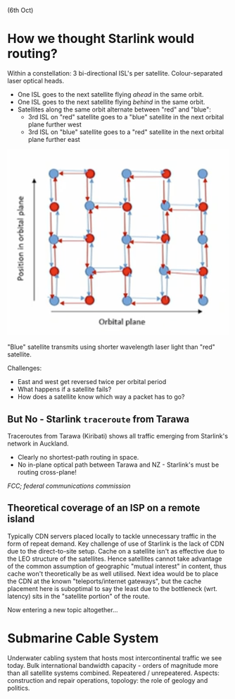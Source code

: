 (6th Oct)

# How we thought Starlink would routing?
Within a constellation: 3 bi-directional ISL's per satellite. Colour-separated laser optical heads.
- One ISL goes to the next satellite flying _ahead_ in the same orbit.
- One ISL goes to the next satellite flying _behind_ in the same orbit.
- Satellites along the same orbit alternate between "red" and "blue":
    - 3rd ISL on "red" satellite goes to a "blue" satellite in the next orbital plane further west
    - 3rd ISL on "blue" satellite goes to a "red" satellite in the next orbital plane further east

![Grid showcase](red-blue.png)

"Blue" satellite transmits using shorter wavelength laser light than "red" satellite.

Challenges:
- East and west get reversed twice per orbital period
- What happens if a satellite fails?
- How does a satellite know which way a packet has to go?

## But No - Starlink `traceroute` from Tarawa
Traceroutes from Tarawa (Kiribati) shows all traffic emerging from Starlink's network in Auckland.
- Clearly no shortest-path routing in space.
- No in-plane optical path between Tarawa and NZ - Starlink's must be routing cross-plane!

_FCC; federal communications commission_

## Theoretical coverage of an ISP on a remote island
Typically CDN servers placed locally to tackle unnecessary traffic in the form of repeat demand. Key challenge of use of Starlink is the lack of CDN due to the direct-to-site setup. Cache on a satellite isn't as effective due to the LEO structure of the satellites. Hence satellites cannot take advantage of the common assumption of geographic "mutual interest" in content, thus cache won't theoretically be as well utilised. Next idea would be to place the CDN at the known "teleports/internet gateways", but the cache placement here is suboptimal to say the least due to the bottleneck (wrt. latency) sits in the "satellite portion" of the route.

Now entering a new topic altogether...
# Submarine Cable System
Underwater cabling system that hosts most intercontinental traffic we see today. Bulk international bandwidth capacity - orders of magnitude more than all satellite systems combined. Repeatered / unrepeatered. Aspects: construction and repair operations, topology: the role of geology and politics.

